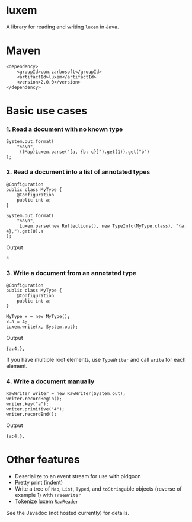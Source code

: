 # luxem

A library for reading and writing `luxem` in Java.

# Maven

```
<dependency>
    <groupId>com.zarbosoft</groupId>
    <artifactId>luxem</artifactId>
    <version>2.0.0</version>
</dependency>
```

# Basic use cases

### 1. Read a document with no known type
```
System.out.format(
	"%s\n",
	 ((Map)Luxem.parse("[a, {b: c}]").get(1)).get("b")
);
```

### 2. Read a document into a list of annotated types
```
@Configuration
public class MyType {
	@Configuration
	public int a;
}

System.out.format(
	"%s\n",
	 Luxem.parse(new Reflections(), new TypeInfo(MyType.class), "{a: 4},").get(0).a
);
```

Output
```
4
```

### 3. Write a document from an annotated type
```
@Configuration
public class MyType {
	@Configuration
	public int a;
}

MyType x = new MyType();
x.a = 4;
Luxem.write(x, System.out);
```

Output
```
{a:4,},
```

If you have multiple root elements, use `TypeWriter` and call `write` for each element.

### 4. Write a document manually
```
RawWriter writer = new RawWriter(System.out);
writer.recordBegin();
writer.key("a");
writer.primitive("4");
writer.recordEnd();
```

Output
```
{a:4,},
```

# Other features

* Deserialize to an event stream for use with pidgoon
* Pretty print (indent)
* Write a tree of `Map`, `List`, `Typed`, and `toString`able objects (reverse of example 1) with `TreeWriter`
* Tokenize luxem `RawReader`

See the Javadoc (not hosted currently) for details.